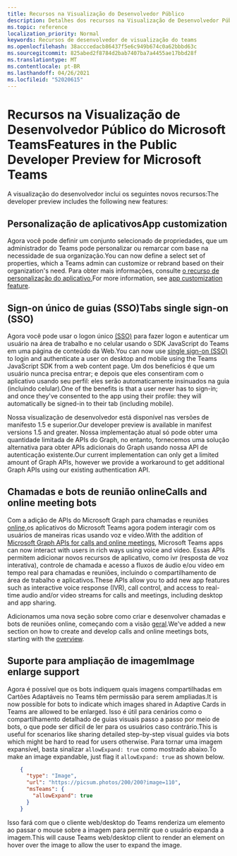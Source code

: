 ```yaml
---
title: Recursos na Visualização do Desenvolvedor Público
description: Detalhes dos recursos na Visualização de Desenvolvedor Público do Microsoft Teams
ms.topic: reference
localization_priority: Normal
keywords: Recursos de desenvolvedor de visualização do teams
ms.openlocfilehash: 38acccedacb86437f5e6c949b674c0a62bbbd63c
ms.sourcegitcommit: 825abed2f8784d2bab7407ba7a4455ae17bbd28f
ms.translationtype: MT
ms.contentlocale: pt-BR
ms.lasthandoff: 04/26/2021
ms.locfileid: "52020615"
---
```

# <a name="features-in-the-public-developer-preview-for-microsoft-teams"></a><span data-ttu-id="fd0e0-104">Recursos na Visualização de Desenvolvedor Público do Microsoft Teams</span><span class="sxs-lookup"><span data-stu-id="fd0e0-104">Features in the Public Developer Preview for Microsoft Teams</span></span>

<span data-ttu-id="fd0e0-105">A visualização do desenvolvedor inclui os seguintes novos recursos:</span><span class="sxs-lookup"><span data-stu-id="fd0e0-105">The developer preview includes the following new features:</span></span>

## <a name="app-customization"></a><span data-ttu-id="fd0e0-106">Personalização de aplicativos</span><span class="sxs-lookup"><span data-stu-id="fd0e0-106">App customization</span></span>

<span data-ttu-id="fd0e0-107">Agora você pode definir um conjunto selecionado de propriedades, que um administrador do Teams pode personalizar ou remarcar com base na necessidade de sua organização.</span><span class="sxs-lookup"><span data-stu-id="fd0e0-107">You can now define a select set of properties, which a Teams admin can customize or rebrand based on their organization's need.</span></span> <span data-ttu-id="fd0e0-108">Para obter mais informações, consulte [o recurso de personalização do aplicativo.](~/concepts/design/design-teams-app-overview.md)</span><span class="sxs-lookup"><span data-stu-id="fd0e0-108">For more information, see [app customization feature](~/concepts/design/design-teams-app-overview.md).</span></span>

## <a name="tabs-single-sign-on-sso"></a><span data-ttu-id="fd0e0-109">Sign-on único de guias (SSO)</span><span class="sxs-lookup"><span data-stu-id="fd0e0-109">Tabs single sign-on (SSO)</span></span>

<span data-ttu-id="fd0e0-110">Agora você pode usar o logon único [(SSO)](~/tabs/how-to/authentication/auth-aad-sso.md) para fazer logon e autenticar um usuário na área de trabalho e no celular usando o SDK JavaScript do Teams em uma página de conteúdo da Web.</span><span class="sxs-lookup"><span data-stu-id="fd0e0-110">You can now use [single sign-on (SSO)](~/tabs/how-to/authentication/auth-aad-sso.md) to login and authenticate a user on desktop and mobile using the Teams JavaScript SDK from a web content page.</span></span> <span data-ttu-id="fd0e0-111">Um dos benefícios é que um usuário nunca precisa entrar; e depois que eles consentiram com o aplicativo usando seu perfil: eles serão automaticamente insinuados na guia (incluindo celular).</span><span class="sxs-lookup"><span data-stu-id="fd0e0-111">One of the benefits is that a user never has to sign-in; and once they've consented to the app using their profile: they will automatically be signed-in to their tab (including mobile).</span></span>

<span data-ttu-id="fd0e0-112">Nossa visualização de desenvolvedor está disponível nas versões de manifesto 1.5 e superior.</span><span class="sxs-lookup"><span data-stu-id="fd0e0-112">Our developer preview is available in manifest versions 1.5 and greater.</span></span> <span data-ttu-id="fd0e0-113">Nossa implementação atual só pode obter uma quantidade limitada de APIs do Graph, no entanto, fornecemos uma solução alternativa para obter APIs adicionais do Graph usando nossa API de autenticação existente.</span><span class="sxs-lookup"><span data-stu-id="fd0e0-113">Our current implementation can only get a limited amount of Graph APIs, however we provide a workaround to get additional Graph APIs using our existing authentication API.</span></span>

## <a name="calls-and-online-meeting-bots"></a><span data-ttu-id="fd0e0-114">Chamadas e bots de reunião online</span><span class="sxs-lookup"><span data-stu-id="fd0e0-114">Calls and online meeting bots</span></span>

<span data-ttu-id="fd0e0-115">Com a adição de APIs do Microsoft Graph para chamadas e reuniões [online,](/graph/api/resources/communications-api-overview?view=graph-rest-beta&preserve-view=true)os aplicativos do Microsoft Teams agora podem interagir com os usuários de maneiras ricas usando voz e vídeo.</span><span class="sxs-lookup"><span data-stu-id="fd0e0-115">With the addition of [Microsoft Graph APIs for calls and online meetings](/graph/api/resources/communications-api-overview?view=graph-rest-beta&preserve-view=true), Microsoft Teams apps can now interact with users in rich ways using voice and video.</span></span> <span data-ttu-id="fd0e0-116">Essas APIs permitem adicionar novos recursos de aplicativo, como ivr (resposta de voz interativa), controle de chamada e acesso a fluxos de áudio e/ou vídeo em tempo real para chamadas e reuniões, incluindo o compartilhamento de área de trabalho e aplicativos.</span><span class="sxs-lookup"><span data-stu-id="fd0e0-116">These APIs allow you to add new app features such as interactive voice response (IVR), call control, and access to real-time audio and/or video streams for calls and meetings, including desktop and app sharing.</span></span>

<span data-ttu-id="fd0e0-117">Adicionamos uma nova seção sobre como criar e desenvolver chamadas e bots de reuniões online, começando com a visão [geral](~/bots/calls-and-meetings/calls-meetings-bots-overview.md).</span><span class="sxs-lookup"><span data-stu-id="fd0e0-117">We've added a new section on how to create and develop calls and online meetings bots, starting with the [overview](~/bots/calls-and-meetings/calls-meetings-bots-overview.md).</span></span>


## <a name="image-enlarge-support"></a><span data-ttu-id="fd0e0-118">Suporte para ampliação de imagem</span><span class="sxs-lookup"><span data-stu-id="fd0e0-118">Image enlarge support</span></span>

<span data-ttu-id="fd0e0-119">Agora é possível que os bots indiquem quais imagens compartilhadas em Cartões Adaptáveis no Teams têm permissão para serem ampliadas.</span><span class="sxs-lookup"><span data-stu-id="fd0e0-119">It is now possible for bots to indicate which images shared in Adaptive Cards in Teams are allowed to be enlarged.</span></span> <span data-ttu-id="fd0e0-120">Isso é útil para cenários como o compartilhamento detalhado de guias visuais passo a passo por meio de bots, o que pode ser difícil de ler para os usuários caso contrário.</span><span class="sxs-lookup"><span data-stu-id="fd0e0-120">This is useful for scenarios like sharing detailed step-by-step visual guides via bots which might be hard to read for users otherwise.</span></span> <span data-ttu-id="fd0e0-121">Para tornar uma imagem expansível, basta sinalizar `allowExpand: true` como mostrado abaixo.</span><span class="sxs-lookup"><span data-stu-id="fd0e0-121">To make an image expandable, just flag it `allowExpand: true` as shown below.</span></span>

```json
    {
      "type": "Image",
      "url": "https://picsum.photos/200/200?image=110",
      "msTeams": {
        "allowExpand": true
      }
    }
```
<span data-ttu-id="fd0e0-122">Isso fará com que o cliente web/desktop do Teams renderiza um elemento ao passar o mouse sobre a imagem para permitir que o usuário expanda a imagem.</span><span class="sxs-lookup"><span data-stu-id="fd0e0-122">This will cause Teams web/desktop client to render an element on hover over the image to allow the user to expand the image.</span></span>


